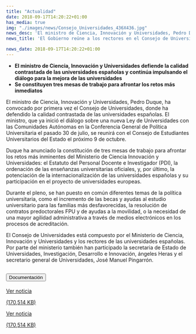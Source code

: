 ```yaml
---
title: "Actualidad"
date: 2018-09-17T14:20:22+01:00
has_media: true
img: "./images/news/Consejo_Universidades_436X436.jpg"
news_desc: 'El ministro de Ciencia, Innovación y Universidades, Pedro Duque, ha convocado por primera vez el Consejo de Universidades, donde ha defendido la calidad contrastada de las universidades españolas. El ministro, que ya inició el diálogo sobre una nueva Ley de Universidades con las Comunidades Autónomas en la Conferencia General de Política Universitaria el pasado 30 de julio, se reunirá con el Consejo de Estudiantes Universitarios del Estado el próximo 9 de octubre.<b>Este contenido incluye:</b> <i class="fal fa-file-</a><i class="fas fa-external-link-alt"></i> </a><i class="fas fa-external-link-alt"></i>_icon"></i>'
news_title: 'El Gobierno reúne a los rectores en el Consejo de Universidades'

news_date: 2018-09-17T14:20:22+01:00
---
```

<ul>
<li><b>El ministro de Ciencia, Innovación y Universidades defiende la calidad contrastada de las universidades españolas y continúa impulsando el diálogo para la mejora de las universidades</b></li>
<li><b>Se constituyen tres mesas de trabajo para afrontar los retos más inmediatos</b></li>
</ul>
<p>El ministro de Ciencia, Innovación y Universidades, Pedro Duque, ha convocado por primera vez el Consejo de Universidades, donde ha defendido la calidad contrastada de las universidades españolas. El ministro, que ya inició el diálogo sobre una nueva Ley de Universidades con las Comunidades Autónomas en la Conferencia General de Política Universitaria el pasado 30 de julio, se reunirá con el Consejo de Estudiantes Universitarios del Estado el próximo 9 de octubre.&nbsp;</p>
<p>Duque ha anunciado la constitución de tres mesas de trabajo para afrontar los retos más inminentes del Ministerio de Ciencia Innovación y Universidades: el Estatuto del Personal Docente e Investigador (PDI), la ordenación de las enseñanzas universitarias oficiales, y, por último, la potenciación de la internacionalización de las universidades españolas y su participación en el proyecto de universidades europeas.</p>
<p>Durante el pleno, se han puesto en común diferentes temas de la política universitaria, como el incremento de las becas y ayudas al estudio universitario para las familias más desfavorecidas, la resolución de contratos predoctorales FPU y de ayudas a la movilidad, o la necesidad de una mayor agilidad administrativa a través de medios electrónicos en los procesos de acreditación.</p>
<p>El Consejo de Universidades está compuesto por el Ministerio de Ciencia, Innovación y Universidades y los rectores de las universidades españolas. Por parte del ministerio también han participado la secretaria de Estado de Universidades, Investigación, Desarrollo e Innovación, ángeles Heras y el secretario general de Universidades, José Manuel Pingarrón.</p>
<section>
    <article>
        <div class="container">
            <div class="row my-45 justify-content-md-center">
                <div class="col-md-10 content_collapse">
                    <div class="accordion accordion_alt" id="accordeonAlt">
                        <div class="accordion-item">
                            <h2 class="accordion-header" id="accordionAltHeading2">
                                <button class="accordion-button expanded" type="button" data-bs-toggle="collapse" data-bs-target="#accordionAlt2" aria-expanded="false" aria-controls="accordionAlt2">
                                    <span class="icon"><i class="fas fa-file-pdf"></i></span>Documentación
                                </button>
                            </h2>
                            <div id="accordionAlt2" class="accordion-collapse collapse show" aria-labelledby="accordionAltHeading2">
                                <div class="accordion-body">
                                    <div id="section_link">
                                        <div class="container-fluid sp">
                                            <div class="row w-100">
                                                <div class="col-lg-12 cards_download_cnt">
                                                    <div class="row jcc_mobile">
                                                        <div class="download_card">
                                                            <a class="card flex-column" href="{{<siteurl>}}documentos/pdf/news/180917_NP_Consejo.pdf" target="_blank">
                                                                <div class="card-header">
                                                                    <i class="fal fa-download"></i>
                                                                </div>
                                                                <div class="card-body">
                                                                    <p class="text_body">Ver noticia</p>
                                                                    <p class="text_file">
                                                                        <i class="fal fa-file-pdf pdf_icon"></i> (170,514 KB)
                                                                    </p>
                                                                </div>
                                                            </a>
                                                        </div>
                                                    </div>
                                                </div>
                                                <!-- MOBILE VERSION WITH SLIDER -->
                                                <div class="col-12" id="section_box_download_card_slider">
                                                    <div class="swiper" id="slider_download_archive">
                                                        <div class="swiper-wrapper">
                                                        <div class="swiper-slide">
                                                            <div class="download_card">
                                                                <a class="card" href="{{<siteurl>}}documentos/pdf/news/180917_NP_Consejo.pdf" target="_blank">
                                                                    <div class="card-header">
                                                                        <i class="fal fa-download"></i>
                                                                    </div>
                                                                    <div class="card-body">
                                                                        <p class="text_body">Ver noticia</p>
                                                                        <p class="text_file">
                                                                            <i class="fal fa-file-pdf pdf_icon"></i>(170,514 KB)
                                                                        </p>
                                                                    </div>
                                                                </a>
                                                            </div>
                                                        </div>
                                                        </div>
                                                        <div class="swiper-pagination"></div>
                                                    </div>
                                                </div>
                                            </div>
                                        </div>
                                    </div>
                                </div>
                            </div>
                        </div>
                    </div>
                </div>
            </div>
        </div>
    </article> 
</section>